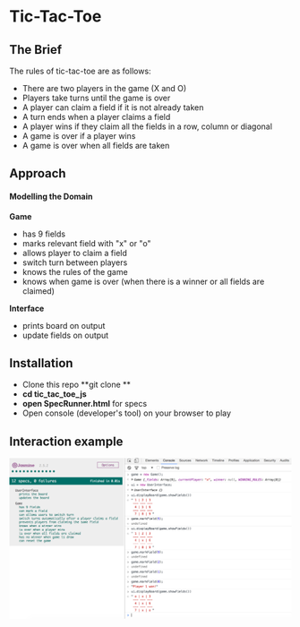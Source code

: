 # Tic-Tac-Toe

## The Brief
The rules of tic-tac-toe are as follows:

- There are two players in the game (X and O)
- Players take turns until the game is over
- A player can claim a field if it is not already taken
- A turn ends when a player claims a field
- A player wins if they claim all the fields in a row, column or diagonal
- A game is over if a player wins
- A game is over when all fields are taken

## Approach

#### Modelling the Domain

**Game**
- has 9 fields
- marks relevant field with "x" or "o"
- allows player to claim a field
- switch turn between players
- knows the rules of the game
- knows when game is over (when there is a winner or all fields are claimed)

**Interface**
- prints board on output
- update fields on output

## Installation

- Clone this repo **git clone **
- **cd tic_tac_toe_js**
- **open SpecRunner.html** for specs
- Open console (developer's tool) on your browser to play

## Interaction example
![](image/ScreenShot.png)
